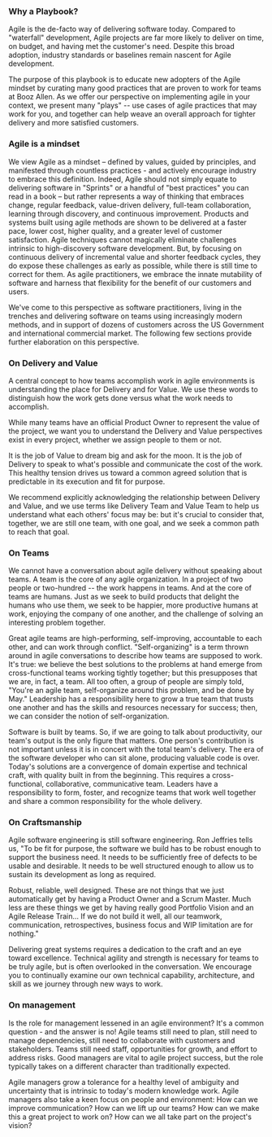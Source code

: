 ### Why a Playbook?
Agile is the de-facto way of delivering software today. Compared to "waterfall" development, Agile projects are far more likely to deliver on time, on budget, and having met the customer's need. Despite this broad adoption, industry standards or baselines remain nascent for Agile development. 

The purpose of this playbook is to educate new adopters of the Agile mindset by curating many good practices that are proven to work for teams at Booz Allen. As we offer our perspective on implementing agile in your context, we present many "plays" -- use cases of agile practices that may work for you, and together can help weave an overall approach for tighter delivery and more satisfied customers.

### Agile is a mindset
We view Agile as a mindset – defined by values, guided by principles, and manifested through countless practices - and actively encourage industry to embrace this definition.  Indeed, Agile should not simply equate to delivering software in "Sprints" or a handful of "best practices" you can read in a book – but rather represents a way of thinking that embraces change, regular feedback, value-driven delivery, full-team collaboration, learning through discovery, and continuous improvement. Products and systems built using agile methods are shown to be delivered at a faster pace, lower cost, higher quality, and a greater level of customer satisfaction. Agile techniques cannot magically eliminate challenges intrinsic to high-discovery software development. But, by focusing on continuous delivery of incremental value and shorter feedback cycles, they do expose these challenges as early as possible, while there is still time to correct for them. As agile practitioners, we embrace the innate mutability of software and harness that flexibility for the benefit of our customers and users. 

We've come to this perspective as software practitioners, living in the trenches and delivering software on teams using increasingly modern methods, and in support of dozens of customers across the US Government and international commercial market.  The following few sections provide further elaboration on this perspective.


### On Delivery and Value
A central concept to how teams accomplish work in agile environments is understanding the place for Delivery and for Value. We use these words to distinguish how the work gets done versus what the work needs to accomplish.

While many teams have an official Product Owner to represent the value of the project, we want you to understand the Delivery and Value perspectives exist in every project, whether we assign people to them or not. 

It is the job of Value to dream big and ask for the moon. It is the job of Delivery to speak to what's possible and communicate the cost of the work. This healthy tension drives us toward a common agreed solution that is predictable in its execution and fit for purpose.

We recommend explicitly acknowledging the relationship between Delivery and Value, and we use terms like Delivery Team and Value Team to help us understand what each others' focus may be:  but it's crucial to consider that, together, we are still one team, with one goal, and we seek a common path to reach that goal.

### On Teams
We cannot have a conversation about agile delivery without speaking about teams. A team is the core of any agile organization. In a project of two people or two-hundred -- the work happens in teams. And at the core of teams are humans. Just as we seek to build products that delight the humans who use them, we seek to be happier, more productive humans at work, enjoying the company of one another, and the challenge of solving an interesting problem together.

Great agile teams are high-performing, self-improving, accountable to each other, and can work through conflict. "Self-organizing" is a term thrown around in agile conversations to describe how teams are supposed to work. It's true: we believe the best solutions to the problems at hand emerge from cross-functional teams working tightly together; but this presupposes that we are, in fact, a team. All too often, a group of people are simply told, "You're an agile team, self-organize around this problem, and be done by May." Leadership has a responsibility here to grow a true team that trusts one another and has the skills and resources necessary for success; then, we can consider the notion of self-organization.

Software is built by teams. So, if we are going to talk about productivity, our team's output is the only figure that matters. One person's contribution is not important unless it is in concert with the total team's delivery. The era of the software developer who can sit alone, producing valuable code is over. Today's solutions are a convergence of domain expertise and technical craft, with quality built in from the beginning. This requires a cross-functional, collaborative, communicative team. Leaders have a responsibility to form, foster, and recognize teams that work well together and share a common responsibility for the whole delivery.

### On Craftsmanship
Agile software engineering is still software engineering. Ron Jeffries tells us, "To be fit for purpose, the software we build has to be robust enough to support the business need. It needs to be sufficiently free of defects to be usable and desirable. It needs to be well structured enough to allow us to sustain its development as long as required.

Robust, reliable, well designed. These are not things that we just automatically get by having a Product Owner and a Scrum Master. Much less are these things we get by having really good Portfolio Vision and an Agile Release Train... If we do not build it well, all our teamwork, communication, retrospectives, business focus and WIP limitation are for nothing."

Delivering great systems requires a dedication to the craft and an eye toward excellence. Technical agility and strength is necessary for teams to be truly agile, but is often overlooked in the conversation. We encourage you to continually examine our own technical capability, architecture, and skill as we journey through new ways to work.

### On management
Is the role for management lessened in an agile environment? It's a common question - and the answer is no! Agile teams still need to plan, still need to manage dependencies, still need to collaborate with customers and stakeholders. Teams still need staff, opportunities for growth, and effort to address risks. Good managers are vital to agile project success, but the role typically takes on a different character than traditionally expected.

Agile managers grow a tolerance for a healthy level of ambiguity and uncertainty that is intrinsic to today's modern knowledge work. Agile managers also take a keen focus on people and environment: How can we improve communication? How can we lift up our teams? How can we make this a great project to work on? How can we all take part on the project's vision?






